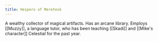```yaml
---
title: Hespero of Meretesk
---
```


A wealthy collector of magical artifacts. Has an arcane library. Employs [[Muzzy]], a language tutor, who has been teaching [[Skadi]] and [[Mike's character]] Celestial for the past year. 